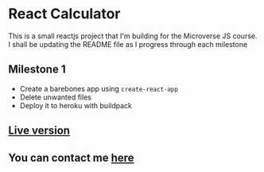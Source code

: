 # React Calculator

This is a small reactjs project that I'm building for the Microverse JS course. I shall be updating the README file as I progress through each milestone

## Milestone 1

- Create a barebones app using `create-react-app`
- Delete unwanted files
- Deploy it to heroku with buildpack

## [Live version](https://micro-bookstore.herokuapp.com/)

## You can contact me [here](shivamkaushikofficial@gmail.com)
